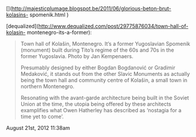 [](http://majesticplumage.blogspot.be/2011/06/glorious-beton-brut-kolasins-
spomenik.html )

[dequalized](http://www.dequalized.com/post/29775876034/town-hall-of-kolasin-
montenegro-its-a-former):

> Town hall of Kolašin, Montenegro. It’s a former Yugoslavian Spomenik
> (monument) built during Tito’s regime of the 60s and 70s in the former
> Yugoslavia. Photo by Jan Kempenaers.
>
> Presumably designed by either Bogdan Bogdanović or Gradimir Medaković, it
> stands out from the other Slavic Monuments as actually being the town hall
> and community centre of Kolašin, a small town in northern Montenegro.
>
> Resonating with the avant-garde architecture being built in the Soviet Union
> at the time, the utopia being offered by these architects examplifies what
> Owen Hatherley has described as ‘nostagia for a time yet to come’.

August 21st, 2012 11:38am

